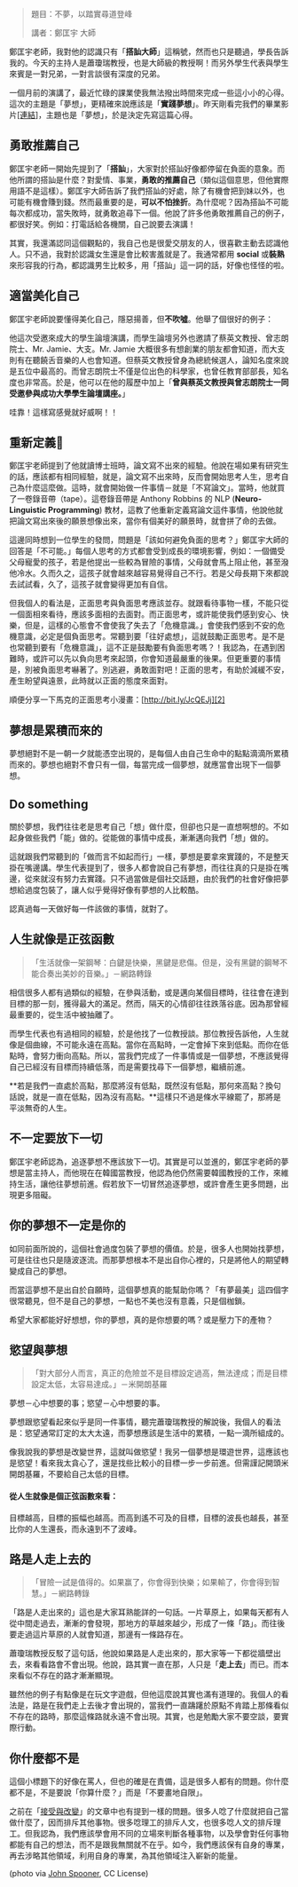 <!--

[date]: 2012-05-24
[title]: 學生論壇 - 不夢，以踏實尋道登峰
[name]: speech-stop-dreaming-do-something
[tag]: speech | 演講, dream | 夢想, realize | 實踐
[photo]: http://i.minus.com/jbccl9CtrOUnsa.png
-->

> 題目：不夢，以踏實尋道登峰
> 
> 講者：鄭匡宇 大師

鄭匡宇老師，我對他的認識只有「**搭訕大師**」這稱號，然而也只是聽過，學長告訴我的。今天的主持人是蕭瓊瑞教授，也是大師級的教授啊！而另外學生代表與學生來賓是一對兄弟，一對言談很有深度的兄弟。

一個月前的演講了，最近忙碌的課業使我無法撥出時間來完成一些這小小的心得。這次的主題是「夢想」，更精確來說應該是「**實踐夢想**」。昨天剛看完我們的畢業影片[[連結]][1]，主題也是「夢想」，於是決定先寫這篇心得。

## 勇敢推薦自己

鄭匡宇老師一開始先提到了「**搭訕**」，大家對於搭訕好像都停留在負面的意象。而他所謂的搭訕是什麼？對愛情、事業，**勇敢的推薦自己**（類似這個意思，但他實際用語不是這樣）。鄭匡宇大師告訴了我們搭訕的好處，除了有機會把到妹以外，也可能有機會賺到錢。然而最重要的是，**可以不怕挫折**。為什麼呢？因為搭訕不可能每次都成功，當失敗時，就勇敢追尋下一個。他說了許多他勇敢推薦自己的例子，都很好笑。例如：打電話給各機關，自己說要去演講！

其實，我還滿認同這個觀點的，我自己也是很愛交朋友的人，很喜歡主動去認識他人。只不過，我對於認識女生還是會比較害羞就是了。我通常都用 **social** 或**裝熟**來形容我的行為，都認識男生比較多，用「搭訕」這一詞的話，好像也怪怪的啦。

## 適當美化自己

鄭匡宇老師說要懂得美化自己，隱惡揚善，但**不吹噓**。他舉了個很好的例子：

他這次受邀來成大的學生論壇演講，而學生論壇另外也邀請了蔡英文教授、曾志朗院士、Mr. Jamie、大支。Mr. Jamie 大概很多有想創業的朋友都會知道，而大支則有在聽饒舌音樂的人也會知道。但蔡英文教授曾身為總統候選人，論知名度來說是五位中最高的。而曾志朗院士不僅是位出色的科學家，也曾任教育部部長，知名度也非常高。於是，他可以在他的履歷中加上「**曾與蔡英文教授與曾志朗院士一同受邀參與成功大學學生論壇講座。**」

哇靠！這樣寫感覺就好威啊！！

## 重新定義

鄭匡宇老師提到了他就讀博士班時，論文寫不出來的經驗。他說在場如果有研究生的話，應該都有相同經驗，就是，論文寫不出來時，反而會開始思考人生，思考自己為什麼這麼做。這時，就會開始做一件事情－就是「不寫論文」。當時，他就買了一卷錄音帶（tape）。這卷錄音帶是 Anthony Robbins 的 NLP (**Neuro-Linguistic Programming**) 教材，這教了他重新定義寫論文這件事情，他說他就把論文寫出來後的願景想像出來，當你有個美好的願景時，就會拼了命的去做。

這邊同時想到一位學生的發問，問題是「該如何避免負面的思考？」鄭匡宇大師的回答是「不可能。」每個人思考的方式都會受到成長的環境影響，例如：一個備受父母寵愛的孩子，若是他提出一些較為冒險的事情，父母就會馬上阻止他，甚至潑他冷水。久而久之，這孩子就會越來越容易覺得自己不行。若是父母長期下來都說去試試看，久了，這孩子就會變得更加有自信。

但我個人的看法是，正面思考與負面思考應該並存。就跟看待事物一樣，不能只從一個面相來看待，應該多面相的去面對。而正面思考，或許能使我們感到安心、快樂，但是，這樣的心態會不會使我了失去了「危機意識。」會使我們感到不安的危機意識，必定是個負面思考。常聽到要「往好處想」，這就鼓勵正面思考。是不是也常聽到要有「危機意識」，這不正是鼓勵要有負面思考嗎？！我認為，在遇到困難時，或許可以先以負向思考來起頭，你會知道最嚴重的後果。但更重要的事情是，別被負面思考嚇著了。別逃避，勇敢面對吧！正面的思考，有助於減緩不安，產生盼望與遠景，此時就以正面的態度來面對。

順便分享一下馬克的正面思考小漫畫：[http://bit.ly/JcQEJj][2]

## 夢想是累積而來的

夢想絕對不是一朝一夕就能憑空出現的，是每個人由自己生命中的點點滴滴所累積而來的。夢想也絕對不會只有一個，每當完成一個夢想，就應當會出現下一個夢想。

## Do something

關於夢想，我們往往老是思考自己「想」做什麼，但卻也只是一直想啊想的。不如起身做些我們「能」做的。從能做的事情中成長，漸漸邁向我們「想」做的。

這就跟我們常聽到的「做而言不如起而行」一樣，夢想是要拿來實踐的，不是整天掛在嘴邊講。學生代表提到了，很多人都會說自己有夢想，而往往真的只是掛在嘴邊，從來就沒有努力去實踐。只不過當做是個社交話題，由於我們的社會好像把夢想給過度包裝了，讓人似乎覺得好像有夢想的人比較酷。

認真過每一天做好每一件該做的事情，就對了。

## 人生就像是正弦函數

> 「生活就像一架鋼琴：白鍵是快樂，黑鍵是悲傷。但是，没有黑鍵的鋼琴不能合奏出美妙的音樂。」－網路轉錄

相信很多人都有過類似的經驗，在參與活動，或是邁向某個目標時，往往會在達到目標的那一刻，獲得最大的滿足。然而，隔天的心情卻往往跌落谷底。因為那曾經最重要的，從生活中被抽離了。

而學生代表也有過相同的經驗，於是他找了一位教授談。那位教授告訴他，人生就像是個曲線，不可能永遠在高點。當你在高點時，一定會掉下來到低點。而你在低點時，會努力衝向高點。所以，當我們完成了一件事情或是一個夢想，不應該覺得自己已經沒有目標而持續低落，而是需要找尋下一個夢想，繼續前進。

**若是我們一直處於高點，那麼將沒有低點，既然沒有低點，那何來高點？換句話說，就是一直在低點，因為沒有高點。**這樣只不過是條水平線罷了，那將是平淡無奇的人生。


## 不一定要放下一切

鄭匡宇老師認為，追逐夢想不應該放下一切。其實是可以並進的，鄭匡宇老師的夢想是當主持人，而他現在在韓國當教授，他認為他仍然需要韓國教授的工作，來維持生活，讓他往夢想前進。假若放下一切冒然追逐夢想，或許會產生更多問題，出現更多阻礙。

## 你的夢想不一定是你的

如同前面所說的，這個社會過度包裝了夢想的價值。於是，很多人也開始找夢想，可是往往也只是隨波逐流。而那夢想根本不是出自你心裡的，只是將他人的期望轉變成自己的夢想。

而當這夢想不是出自於自願時，這個夢想真的能幫助你嗎？「有夢最美」這四個字很常聽見，但不是自己的夢想，一點也不美也沒有意義，只是個枷鎖。

希望大家都能好好想想，你的夢想，真的是你想要的嗎？或是壓力下的產物？

## 慾望與夢想

> 「對大部分人而言，真正的危險並不是目標設定過高，無法達成；而是目標設定太低，太容易達成。」－米開朗基羅

夢想－心中想要的事；慾望－心中想要的事。

夢想跟慾望看起來似乎是同一件事情，聽完蕭瓊瑞教授的解說後，我個人的看法是：慾望通常訂定的太大太遠，而夢想應該是生活中的累積，一點一滴所組成的。

像我說我的夢想是改變世界，這就叫做慾望！我另一個夢想是環遊世界，這應該也是慾望！看來我太貪心了，還是找些比較小的目標一步一步前進。但需謹記開頭米開朗基羅，不要給自己太低的目標。

#### 從人生就像是個正弦函數來看：

目標越高，目標的振幅也越高。而高到遙不可及的目標，目標的波長也越長，甚至比你的人生還長，而永遠到不了波峰。

## 路是人走上去的

> 「冒險一試是值得的。如果赢了，你會得到快樂；如果輸了，你會得到智慧。」－網路轉錄

「路是人走出來的」這也是大家耳熟能詳的一句話。一片草原上，如果每天都有人從中間走過去，漸漸的會發現，那地方的草越來越少，形成了一條「路」。而往後要走過這片草原的人就會知道，那邊有一條路存在。

蕭瓊瑞教授反駁了這句話，他說如果路是人走出來的，那大家等一下都從牆壁出去，來看看路會不會出現。他說，路其實一直在那，人只是「**走上去**」而已。而本來看似不存在的路才漸漸顯現。

雖然他的例子有點像是在玩文字遊戲，但他這麼說其實也滿有道理的。我個人的看法是，路是在我們走上去後才會出現的，當我們一直躊躇於原點不肯踏上那條看似不存在的路時，那麼這條路就永遠不會出現。其實，也是勉勵大家不要空談，要實際行動。

## 你什麼都不是

這個小標題下的好像在罵人，但也的確是在責備，這是很多人都有的問題。你什麼都不是，不是要說「你算什麼？」而是「不要畫地自限」。

之前在「[接受與改變][3]」的文章中也有提到一樣的問題。很多人唸了什麼就把自己當做什麼了，因而排斥其他事物。很多唸理工的排斥人文，也很多唸人文的排斥理工。但我認為，我們應該學會用不同的立場來判斷各種事物，以及學會對任何事物都能有自己的想法，而不是跟我無關就不在乎。如今，我們應該保有自身的專業，再去涉略其他領域，利用自身的專業，為其他領域注入嶄新的能量。

(photo via [John Spooner][4], CC License)

[1]: http://bit.ly/LqL4QE
[2]: http://bit.ly/JcQEJj
[3]: http://bit.ly/JptIIG
[4]: http://www.flickr.com/photos/johnspooner/315157691/

